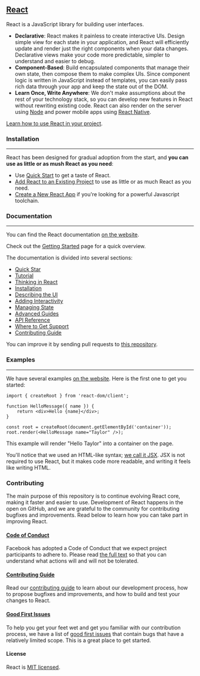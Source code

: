 ## [React](react.dev)
React is a JavaScript library for building user interfaces.

* **Declarative**: React makes it painless to create interactive UIs. Design simple view for each state in your application, and React will efficiently update and render just the right components when your data changes. Declarative views make your code more predictable, simpler to understand and easier to debug.
* **Component-Based**: Build encapsulated components that manage their own state, then compose them to make complex UIs. Since component logic is written in JavaScript instead of templates, you can easily pass rich data through your app and keep the state out of the DOM.
* **Learn Once, Write Anywhere**: We don't make assumptions about the rest of your technology stack, so you can develop new features in React without rewriting existing code. React can also render on the server using [<u>Node</u>](nodejs.org/en) and power mobile apps using [<u>React Native</u>](reactnative.dev).

[<u>Learn how to use React in your project</u>](react.dev/learn).

### Installation
________________
React has been designed for gradual adoption from the start, and **you can use as little or as mush React as you need**:
* Use [<u>Quick Start</u>]() to get a taste of React.
* [<u>Add React to an Existing Project</u>]() to use as little or as much React as you need.
* [<u>Create a New React App</u>]() if you're looking for a powerful Javascript toolchain.

### Documentation
_________________
You can find the React documentation [<u>on the website</u>]().

Check out the [<u>Getting Started</u>]() page for a quick overview.

The documentation is divided into several sections:

* [<u>Quick Star</u>]()
* [<u>Tutorial</u>]()
* [<u>Thinking in React</u>]()
* [<u>Installation</u>]()
* [<u>Describing the UI</u>]()
* [<u>Adding Interactivity</u>]()
* [<u>Managing State</u>]()
* [<u>Advanced Guides</u>]()
* [<u>API Reference</u>]()
* [<u>Where to Get Support</u>]()
* [<u>Contributing Guide</u>]()

You can improve it by sending pull requests to [<u>this repository</u>]().

### Examples
____________
We have several examples [<u>on the website</u>](). Here is the first one to get you started:

```
import { createRoot } from 'react-dom/client';

function HelloMessage({ name }) {
    return <div>Hello {name}</div>;
}

const root = createRoot(document.getElementById('container'));
root.render(<HelloMessage name="Taylor" />);
```

This example will render "Hello Taylor" into a container on the page.

You'll notice that we used an HTML-like syntax; [<u>we call it JSX</u>](). JSX is not required to use React, but it makes code more readable, and writing it feels like writing HTML.

### Contributing

The main purpose of this repository is to continue evolving React core, making it faster and easier to use. Development of React happens in the open on GitHub, and we are grateful to the community for contributing bugfixes and improvements. Read below to learn how you can take part in improving React.

#### [Code of Conduct]()
Facebook has adopted a Code of Conduct that we expect project participants to adhere to. Please read [<u>the full text</u>]() so that you can understand what actions will and will not be tolerated.

#### [Contributing Guide]()
Read our [<u>contributing guide</u>]() to learn about our development process, how to propose bugfixes and improvements, and how to build and test your changes to React.

#### [Good First Issues]()
To help you get your feet wet and get you familiar with our contribution process, we have a list of [<u>good first issues</u>]() that contain bugs that have a relatively limited scope. This is a great place to get started.

#### License
React is [<u>MIT licensed</u>]().

